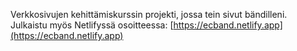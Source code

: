 Verkkosivujen kehittämiskurssin projekti, jossa tein sivut bändilleni. Julkaistu myös Netlifyssä osoitteessa: [https://ecband.netlify.app](https://ecband.netlify.app)
